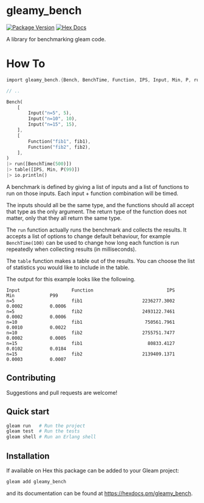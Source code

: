 # gleamy_bench

[![Package Version](https://img.shields.io/hexpm/v/gleamy_bench)](https://hex.pm/packages/gleamy_bench)
[![Hex Docs](https://img.shields.io/badge/hex-docs-ffaff3)](https://hexdocs.pm/gleamy_bench/)

A library for benchmarking gleam code.

# How To

```rust
import gleamy_bench.{Bench, BenchTime, Function, IPS, Input, Min, P, run, table}

// ..

Bench(
    [
        Input("n=5", 5),
        Input("n=10", 10),
        Input("n=15", 15),
    ],
    [
        Function("fib1", fib1),
        Function("fib2", fib2),
    ],
)
|> run([BenchTime(500)])
|> table([IPS, Min, P(99)])
|> io.println()

```

A benchmark is defined by giving a list of inputs and a list of functions to run on those inputs. Each input + function combination will be timed.

The inputs should all be the same type, and the functions should all accept that type as the only argument. The return type of the function does not matter, only that they all return the same type.

The `run` function actually runs the benchmark and collects the results. It accepts a list of options to change default behaviour, for example `BenchTime(100)` can be used to change how long each function is run repeatedly when collecting results (in milliseconds).

The `table` function makes a table out of the results. You can choose the list of statistics you would like to include in the table.

The output for this example looks like the following.

```
Input                   Function                           IPS             Min             P99
n=5                     fib1                      2236277.3002          0.0002          0.0006
n=5                     fib2                      2493122.7461          0.0002          0.0006
n=10                    fib1                       750561.7961          0.0010          0.0022
n=10                    fib2                      2755751.7477          0.0002          0.0005
n=15                    fib1                        80833.4127          0.0102          0.0184
n=15                    fib2                      2139409.1371          0.0003          0.0007
```

## Contributing

Suggestions and pull requests are welcome!

## Quick start

```sh
gleam run   # Run the project
gleam test  # Run the tests
gleam shell # Run an Erlang shell
```

## Installation

If available on Hex this package can be added to your Gleam project:

```sh
gleam add gleamy_bench
```

and its documentation can be found at <https://hexdocs.pm/gleamy_bench>.
